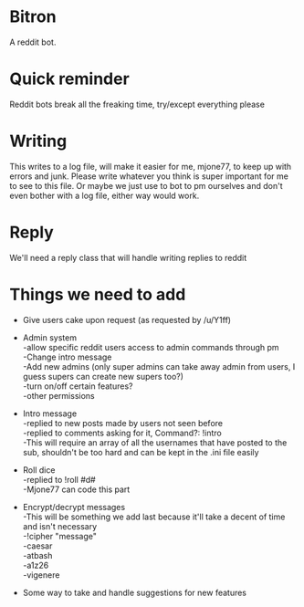 # Bitron
A reddit bot.

# Quick reminder
Reddit bots break all the freaking time, try/except everything please

# Writing
This writes to a log file, will make it easier for me, mjone77, to keep up with errors and junk. Please write whatever you think is super important for me to see to this file. Or maybe we just use to bot to pm ourselves and don't even bother with a log file, either way would work.

# Reply
We'll need a reply class that will handle writing replies to reddit

# Things we need to add
* Give users cake upon request (as requested by /u/Y1ff)

* Admin system  
 	-allow specific reddit users access to admin commands through pm  
	-Change intro message  
	-Add new admins (only super admins can take away admin from users, I guess supers can create new supers too?)  
	-turn on/off certain features?  
	-other permissions
	
* Intro message  
 	-replied to new posts made by users not seen before  
	-replied to comments asking for it, Command?: !intro  
	-This will require an array of all the usernames that have posted to the sub, shouldn't be too hard and can be kept in the .ini file easily

* Roll dice  
 	-replied to !roll #d#  
	-Mjone77 can code this part

* Encrypt/decrypt messages  
	-This will be something we add last because it'll take a decent of time and isn't necessary  
	-!cipher "message"  
	-caesar  
	-atbash  
	-a1z26  
	-vigenere
	
* Some way to take and handle suggestions for new features
